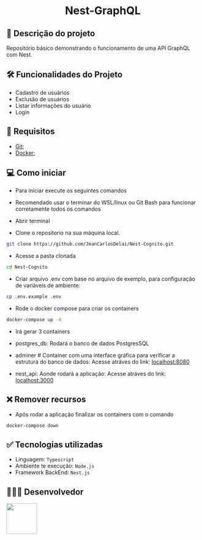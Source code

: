 <h1 align="center"> Nest-GraphQL </h1>

## 📄 Descrição do projeto

Repositório básico demonstrando o funcionamento de uma API GraphQL com Nest.

## 🛠 Funcionalidades do Projeto

- Cadastro de usuários
- Exclusão de usuários
- Listar informações do usuário
- Login

## 🚩 Requisitos

- [Git](https://www.git-scm.com/downloads);
- [Docker](https://www.docker.com/products/docker-desktop/);

## 💻 Como iniciar

- Para iniciar execute os seguintes comandos
- Recomendado usar o terminar do WSL/linux ou Git Bash para funcionar corretamente todos os comandos
- Abrir terminal

- Clone o repositorio na sua máquina local.

```sh
git clone https://github.com/JeanCarlosDelai/Nest-Cognito.git
```

- Acesse a pasta clonada

```sh
cd Nest-Cognito
```

- Criar arquivo .env com base no arquivo de exemplo, para configuração de variáveis de ambiente:

```sh
cp .env.example .env
```

- Rode o docker compose para criar os containers

```sh
docker-compose up -d
```

- Irá gerar 3 containers

- postgres_db: Rodará o banco de dados PostgresSQL
- adminer # Container com uma interface gráfica para verificar a estrutura do banco de dados:
  Acesse atráves do link: [localhost:8080](http://localhost:8080)
- nest_api: Aonde rodará a aplicação:
  Acesse atráves do link: [localhost:3000](http://localhost:3000/graphql)

## ❌ Remover recursos

- Após rodar a aplicação finalizar os containers com o comando

```sh
docker-compose down
```

## ✅ Tecnologias utilizadas

- Linguagem: `Typescript`
- Ambiente te execução: `Node.js`
- Framework BackEnd: `Nest.js`

## 👨🏻‍💻 Desenvolvedor

[<img src="https://avatars.githubusercontent.com/u/112594276?v=4" width="80px;"/>](https://github.com/JeanCarlosDelai)
